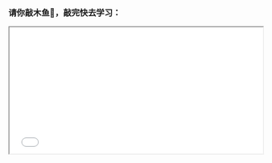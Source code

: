 ### 请你敲木鱼👋，敲完快去学习：

<div style="position: relative; padding: 25% 30%;">
<iframe style="position: absolute; width: 100%; height: 100%; left: 0; top: 0;" src="/木鱼.html" </iframe>
</div>
